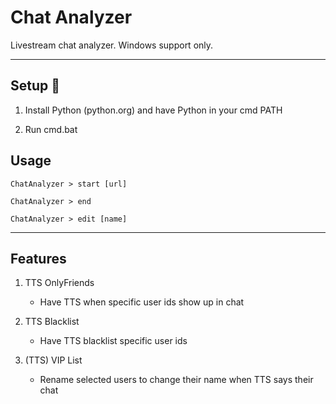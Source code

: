# Chat Analyzer

Livestream chat analyzer. Windows support only.

---

## Setup :wrench:

1. Install Python (python.org) and have Python in your cmd PATH

2. Run cmd.bat

## Usage

`ChatAnalyzer > start [url]`

`ChatAnalyzer > end`

`ChatAnalyzer > edit [name]`

---

## Features

1. TTS OnlyFriends

    - Have TTS when specific user ids show up in chat

2. TTS Blacklist

    - Have TTS blacklist specific user ids

2. (TTS) VIP List

    - Rename selected users to change their name when TTS says their chat
